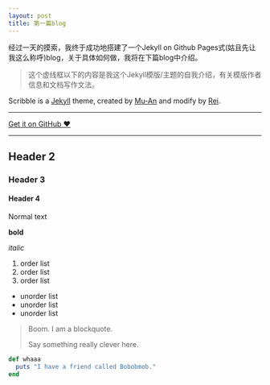 ```yaml
---
layout: post
title: 第一篇blog
---
```

经过一天的摸索，我终于成功地搭建了一个Jekyll on Github Pages式(姑且先让我这么称呼)blog，关于具体如何做，我将在下篇blog中介绍。

>这个虚线框以下的内容是我这个Jekyll模版/主题的自我介绍，有关模版作者信息和文档写作文法。

Scribble is a [Jekyll](http://jekyllrb.com/) theme, created by [Mu-An](http://muan.co/) and modify by [Rei](http://chloerei.com/).

---

<a href="https://github.com/chloerei/scribble" target="_blank" class="big-button gray">Get it on GitHub &hearts;</a>

---

## Header 2

### Header 3

#### Header 4

Normal text

**bold**

_italic_

1. order list
2. order list
3. order list

- unorder list
- unorder list
- unorder list

> Boom. I am a blockquote.
>
> Say something really clever here.

```ruby
def whaaa
  puts "I have a friend called Bobobmob."
end
```

